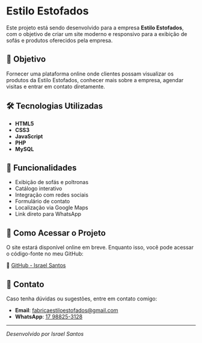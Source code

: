 # Estilo Estofados

Este projeto está sendo desenvolvido para a empresa **Estilo Estofados**, com o objetivo de criar um site moderno e responsivo para a exibição de sofás e produtos oferecidos pela empresa.

## 📌 Objetivo
Fornecer uma plataforma online onde clientes possam visualizar os produtos da Estilo Estofados, conhecer mais sobre a empresa, agendar visitas e entrar em contato diretamente.

## 🛠 Tecnologias Utilizadas
- **HTML5**
- **CSS3**
- **JavaScript**
- **PHP**
- **MySQL**

## 🔹 Funcionalidades
- Exibição de sofás e poltronas
- Catálogo interativo
- Integração com redes sociais
- Formulário de contato
- Localização via Google Maps
- Link direto para WhatsApp

## 🚀 Como Acessar o Projeto
O site estará disponível online em breve. Enquanto isso, você pode acessar o código-fonte no meu GitHub:

🔗 [GitHub - Israel Santos](https://github.com/IsraellSan7os)

## 📧 Contato
Caso tenha dúvidas ou sugestões, entre em contato comigo:
- **Email**: fabricaestiloestofados@gmail.com
- **WhatsApp**: [17 98825-3128](https://wa.me/5517988253128?text=Ol%C3%A1%20Estilo%20Estofados%2C%20tenho%20interesse%20em%20seus%20produtos%2E)

---
*Desenvolvido por Israel Santos*

